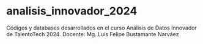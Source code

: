 # analisis_innovador_2024
Códigos y databases desarrollados en el curso Análisis de Datos Innovador de TalentoTech 2024. Docente: Mg. Luis Felipe Bustamante Narváez
